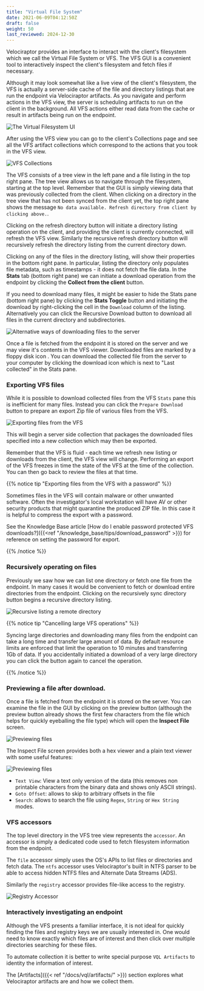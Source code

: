 ```yaml
---
title: "Virtual File System"
date: 2021-06-09T04:12:50Z
draft: false
weight: 50
last_reviewed: 2024-12-30
---
```


Velociraptor provides an interface to interact with the client's filesystem
which we call the Virtual File System or VFS. The VFS GUI is a convenient tool
to interactively inspect the client's filesystem and fetch files if necessary.

Although it may look somewhat like a live view of the client's filesystem, the
VFS is actually a server-side cache of the file and directory listings that are
run the endpoint via Velociraptor artifacts. As you navigate and perform actions
in the VFS view, the server is scheduling artifacts to run on the client in the
background. All VFS actions either read data from the cache or result in
artifacts being run on the endpoint.

![The Virtual Filesystem UI](vfs_view.svg)

After using the VFS view you can go to the client's Collections page and see all
the VFS artifact collections which correspond to the actions that you took in
the VFS view.

![VFS Collections](vfs_collections.png)

The VFS consists of a tree view in the left pane and a file listing in
the top right pane. The tree view allows us to navigate through the
filesystem, starting at the top level. Remember that the GUI is simply
viewing data that was previously collected from the client. When
clicking on a directory in the tree view that has not been synced from
the client yet, the top right pane shows the message `No data
available. Refresh directory from client by clicking above.`.

Clicking on the refresh directory button <i class="fas
fa-folder-open"></i> will initiate a directory listing operation on
the client, and providing the client is currently connected, will
refresh the VFS view. Similarly the recursive refresh directory button
will recursively refresh the directory listing from the current
directory down.

Clicking on any of the files in the directory listing, will show their
properties in the bottom right pane. In particular, listing the
directory only populates file metadata, such as timestamps - it does
not fetch the file data. In the **Stats** tab (bottom right pane) we can
initiate a download operation from the endpoint by clicking the
<i class="fas fa-sync"></i> **Collect from the client** button.

If you need to download many files, it might be easier to hide the
Stats pane (bottom right pane) by clicking the **Stats Toggle**  button
<i class="fas fa-expand"></i> and initiating the download by right-clicking
the cell in the `Download` column of the listing. Alternatively you can click
the Recursive Download button to download all files in the current directory
and subdirectories.

![Alternative ways of downloading files to the server](vfs_download.svg)

Once a file is fetched from the endpoint it is stored on the server and we may
view it's contents in the VFS viewer. Downloaded files are marked by a floppy
disk icon <i class="fas fa-save"></i>. You can download the collected file from
the server to your computer by clicking the download icon
<i class="fas fa-download"></i> which is next to "Last collected" in the Stats
pane.

### Exporting VFS files

While it is possible to download collected files from the VFS `Stats`
pane this is inefficient for many files. Instead you can click the
`Prepare Download` button to prepare an export Zip file of various
files from the VFS.

![Exporting files from the VFS](vfs_export_files.svg)

This will begin a server side collection that packages the downloaded
files specified into a new collection which may then be exported.

Remember that the VFS is fluid - each time we refresh new listing or
downloads from the client, the VFS view will change. Performing an
export of the VFS freezes in time the state of the VFS at the time of
the collection. You can then go back to review the files at that time.

{{% notice tip "Exporting files from the VFS with a password" %}}

Sometimes files in the VFS will contain malware or other unwanted
software. Often the investigator's local workstation will have AV or
other security products that might quarantine the produced ZIP
file. In this case it is helpful to compress the export with a
password.

See the Knowledge Base article [How do I enable password protected VFS
downloads?]({{<ref "/knowledge_base/tips/download_password" >}}) for
reference on setting the password for export.

{{% /notice %}}

### Recursively operating on files

Previously we saw how we can list one directory or fetch one file from
the endpoint. In many cases it would be convenient to fetch or
download entire directories from the endpoint. Clicking on the
recursively sync directory button begins a recursive directory listing.

![Recursive listing a remote directory](vfs_recursive_sync.png)

{{% notice tip "Cancelling large VFS operations" %}}

Syncing large directories and downloading many files from the endpoint
can take a long time and transfer large amount of data. By default
resource limits are enforced that limit the operation to 10 minutes
and transferring 1Gb of data. If you accidentally initiated a download
of a very large directory you can click the button again to cancel the
operation.

{{% /notice %}}

### Previewing a file after download.

Once a file is fetched from the endpoint it is stored on the
server. You can examine the file in the GUI by clicking on the
preview button (although the preview button already shows the first few
characters from the file which helps for quickly eyeballing the file
type) which will open the **Inspect File** screen.

![Previewing files](vfs_view_2.svg)

The Inspect File screen provides both a hex viewer and a plain text viewer with
some useful features:

![Previewing files](vfs_view_3.png)

* `Text View`: View a text only version of the data (this removes non printable
  characters from the binary data and shows only ASCII strings).
* `Goto Offset`: allows to skip to arbitrary offsets in the file
* `Search`: allows to search the file using `Regex`, `String` or
  `Hex String` modes.


### VFS accessors

The top level directory in the VFS tree view represents the
`accessor`. An accessor is simply a dedicated code used to fetch
filesystem information from the endpoint.

The `file` accessor simply uses the OS's APIs to list files or
directories and fetch data. The `ntfs` accessor uses Velociraptor's
built in NTFS parser to be able to access hidden NTFS files and
Alternate Data Streams (ADS).

Similarly the `registry` accessor provides file-like access to the registry.

![Registry Accessor](vfs_registry.svg)

### Interactively investigating an endpoint

Although the VFS presents a familiar interface, it is not ideal for
quickly finding the files and registry keys we are usually interested
in. One would need to know exactly which files are of interest and
then click over multiple directories searching for these files.

To automate collection it is better to write special purpose `VQL
Artifacts` to identity the information of interest.

The [Artifacts]({{< ref "/docs/vql/artifacts/" >}}) section explores what Velociraptor
artifacts are and how we collect them.